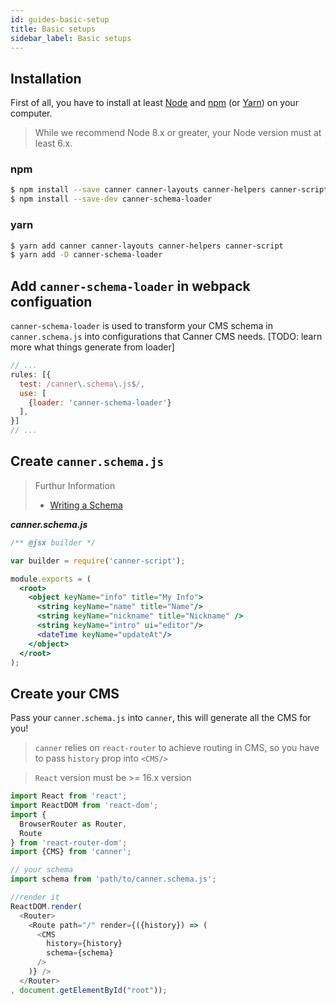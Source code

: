 ```yaml
---
id: guides-basic-setup
title: Basic setups
sidebar_label: Basic setups
---
```


## Installation

First of all, you have to install at least [Node](https://nodejs.org/en/download/) and [npm](http://npmjs.com/) (or [Yarn](https://yarnpkg.com/)) on your computer.

> While we recommend Node 8.x or greater, your Node version must at least 6.x.

### npm

```sh
$ npm install --save canner canner-layouts canner-helpers canner-script
$ npm install --save-dev canner-schema-loader
```

### yarn

```sh
$ yarn add canner canner-layouts canner-helpers canner-script
$ yarn add -D canner-schema-loader
```


## Add `canner-schema-loader` in webpack configuation

`canner-schema-loader` is used to transform your CMS schema in `canner.schema.js` into configurations that Canner CMS needs. [TODO: learn more what things generate from loader]

```js
// ...
rules: [{
  test: /canner\.schema\.js$/,
  use: [
    {loader: 'canner-schema-loader'}
  ],
}]
// ...
```

## Create `canner.schema.js`

> Furthur Information
> - [Writing a Schema](guides-writing-schema.md)

***canner.schema.js***

```jsx
/** @jsx builder */

var builder = require('canner-script');

module.exports = (
  <root>
    <object keyName="info" title="My Info">
      <string keyName="name" title="Name"/>
      <string keyName="nickname" title="Nickname" />
      <string keyName="intro" ui="editor"/>
      <dateTime keyName="updateAt"/>
    </object>
  </root>
);
```

## Create your CMS

Pass your `canner.schema.js` into `canner`, this will generate all the CMS for you!

> `canner` relies on `react-router` to achieve routing in CMS, so you have to pass `history` prop into `<CMS/>`

> `React` version must be >= 16.x version

```js
import React from 'react';
import ReactDOM from 'react-dom';
import {
  BrowserRouter as Router,
  Route
} from 'react-router-dom';
import {CMS} from 'canner';

// your schema
import schema from 'path/to/canner.schema.js';

//render it 
ReactDOM.render(
  <Router>
    <Route path="/" render={({history}) => (
      <CMS
        history={history}
        schema={schema}
      />
    )} />
  </Router>
, document.getElementById("root"));
```
